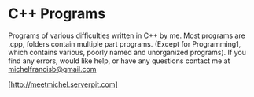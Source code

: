 C++ Programs
==========

Programs of various difficulties written in C++ by me.
Most programs are .cpp, folders contain multiple part programs. (Except for Programming1, which contains various, poorly named and unorganized programs).
If you find any errors, would like help, or have any questions contact me at michelfrancisb@gmail.com

[http://meetmichel.serverpit.com]
